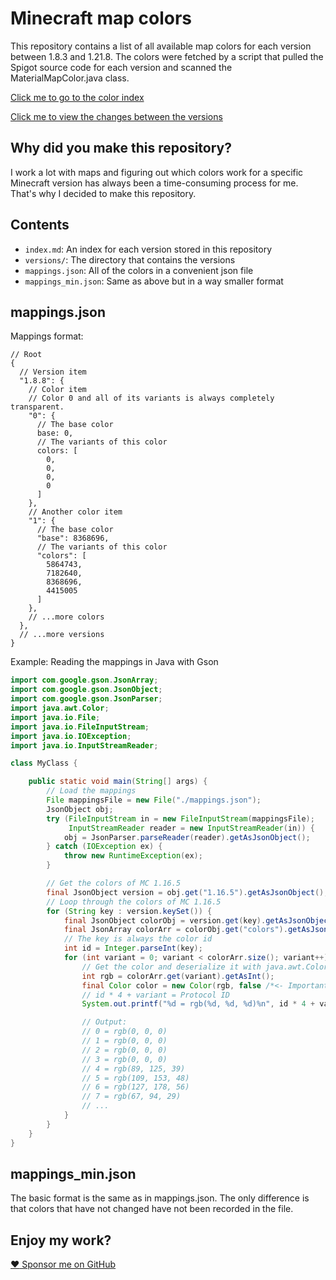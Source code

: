# Minecraft map colors

This repository contains a list of all available map colors for each version between 1.8.3 and 1.21.8. The colors were fetched by a script that pulled
the Spigot source code for each version and scanned the MaterialMapColor.java class.

[Click me to go to the color index](index.md)

[Click me to view the changes between the versions](changes.md)

## Why did you make this repository?

I work a lot with maps and figuring out which colors work for a specific Minecraft version has always been a time-consuming process for me. That's why
I decided to make this repository.

## Contents

- `index.md`: An index for each version stored in this repository
- `versions/`: The directory that contains the versions
- `mappings.json`: All of the colors in a convenient json file
- `mappings_min.json`: Same as above but in a way smaller format

## mappings.json

Mappings format:

```json5
// Root
{
  // Version item
  "1.8.8": {
    // Color item
    // Color 0 and all of its variants is always completely transparent.
    "0": {
      // The base color
      base: 0,
      // The variants of this color
      colors: [
        0,
        0,
        0,
        0
      ]
    },
    // Another color item
    "1": {
      // The base color
      "base": 8368696,
      // The variants of this color
      "colors": [
        5864743,
        7182640,
        8368696,
        4415005
      ]
    },
    // ...more colors
  },
  // ...more versions
}
```

Example: Reading the mappings in Java with Gson

```java
import com.google.gson.JsonArray;
import com.google.gson.JsonObject;
import com.google.gson.JsonParser;
import java.awt.Color;
import java.io.File;
import java.io.FileInputStream;
import java.io.IOException;
import java.io.InputStreamReader;

class MyClass {

    public static void main(String[] args) {
        // Load the mappings
        File mappingsFile = new File("./mappings.json");
        JsonObject obj;
        try (FileInputStream in = new FileInputStream(mappingsFile);
             InputStreamReader reader = new InputStreamReader(in)) {
            obj = JsonParser.parseReader(reader).getAsJsonObject();
        } catch (IOException ex) {
            throw new RuntimeException(ex);
        }

        // Get the colors of MC 1.16.5
        final JsonObject version = obj.get("1.16.5").getAsJsonObject();
        // Loop through the colors of MC 1.16.5
        for (String key : version.keySet()) {
            final JsonObject colorObj = version.get(key).getAsJsonObject();
            final JsonArray colorArr = colorObj.get("colors").getAsJsonArray();
            // The key is always the color id
            int id = Integer.parseInt(key);
            for (int variant = 0; variant < colorArr.size(); variant++) {
                // Get the color and deserialize it with java.awt.Color
                int rgb = colorArr.get(variant).getAsInt();
                final Color color = new Color(rgb, false /*<- Important!*/);
                // id * 4 + variant = Protocol ID
                System.out.printf("%d = rgb(%d, %d, %d)%n", id * 4 + variant, color.getRed(), color.getGreen(), color.getBlue());

                // Output:
                // 0 = rgb(0, 0, 0)
                // 1 = rgb(0, 0, 0)
                // 2 = rgb(0, 0, 0)
                // 3 = rgb(0, 0, 0)
                // 4 = rgb(89, 125, 39)
                // 5 = rgb(109, 153, 48)
                // 6 = rgb(127, 178, 56)
                // 7 = rgb(67, 94, 29)
                // ...
            }
        }
    }
}
```

## mappings_min.json

The basic format is the same as in mappings.json. The only difference is that colors that have not changed have not been recorded in the file.

## Enjoy my work?

[:heart: Sponsor me on GitHub](https://github.com/sponsors/cerus)